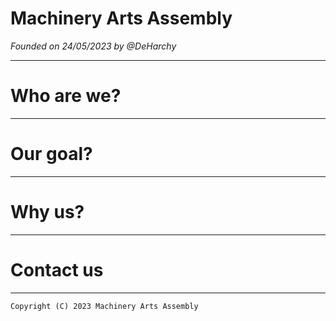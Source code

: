 # Machinery Arts Assembly

*Founded on 24/05/2023 by @DeHarchy*

---

# Who are we?

---

# Our goal?

---

# Why us?

---

# Contact us

---

`Copyright (C) 2023 Machinery Arts Assembly`
